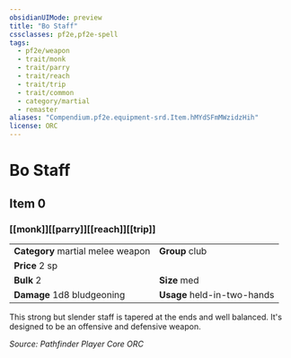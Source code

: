 ```yaml
---
obsidianUIMode: preview
title: "Bo Staff"
cssclasses: pf2e,pf2e-spell
tags:
  - pf2e/weapon
  - trait/monk
  - trait/parry
  - trait/reach
  - trait/trip
  - trait/common
  - category/martial
  - remaster
aliases: "Compendium.pf2e.equipment-srd.Item.hMYdSFmMWzidzHih"
license: ORC
---
```

# Bo Staff
## Item 0
### [[monk]][[parry]][[reach]][[trip]]

|  |  |
| -- | -- |
| **Category** martial melee weapon | **Group** club |
| **Price** 2 sp |  |
| **Bulk** 2 | **Size** med |
| **Damage** 1d8 bludgeoning  | **Usage** held-in-two-hands |



This strong but slender staff is tapered at the ends and well balanced. It's designed to be an offensive and defensive weapon.

*Source: Pathfinder Player Core*
*ORC*